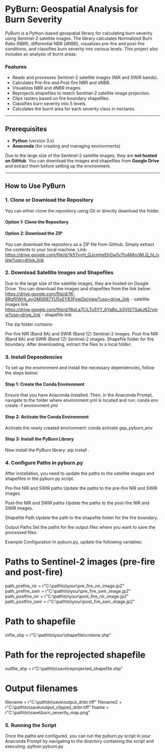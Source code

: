 # PyBurn: Geospatial Analysis for Burn Severity

PyBurn is a Python-based geospatial library for calculating burn severity using Sentinel-2 satellite images. The library calculates Normalized Burn Ratio (NBR), differential NBR (dNBR), visualizes pre-fire and post-fire conditions, and classifies burn severity into various levels. This project also includes an analysis of burnt areas.

### Features
- Reads and processes Sentinel-2 satellite images (NIR and SWIR bands).
- Calculates Pre-fire and Post-fire NBR and dNBR.
- Visualizes NBR and dNBR images.
- Reprojects shapefiles to match Sentinel-2 satellite image projection.
- Clips rasters based on fire boundary shapefiles.
- Classifies burn severity into 5 levels.
- Calculates the burnt area for each severity class in hectares.

---

## Prerequisites

- **Python** (version 3.x)
- **Anaconda** (for creating and managing environments)

Due to the large size of the Sentinel-2 satellite images, they are **not hosted on GitHub**. You can download the images and shapefiles from **Google Drive** and extract them before setting up the environment.

---

## How to Use PyBurn

### 1. Clone or Download the Repository

You can either clone the repository using Git or directly download the folder.

#### Option 1: Clone the Repository
#### Option 2: Download the ZIP
You can download the repository as a ZIP file from GitHub. Simply extract the contents to your local machine.
Link: https://drive.google.com/file/d/1k57vvH_QJcmheEhGw5cTtyAMncWLQ_hL/view?usp=drive_link

### 2. Download Satellite Images and Shapefiles
Due to the large size of the satellite images, they are hosted on Google Drive. You can download the images and shapefiles from the link below:
https://drive.google.com/file/d/1K-8Rgf0WHt_eyOMtW87YU5sEY83FowDe/view?usp=drive_link - satellite images link
https://drive.google.com/file/d/16qLa7CjLTo5YY_6YaBo_b3VtSTSakJ6Z/view?usp=drive_link - shapefile link

The zip folder contains:

Pre-fire NIR (Band 8A) and SWIR (Band 12) Sentinel-2 images.
Post-fire NIR (Band 8A) and SWIR (Band 12) Sentinel-2 images.
Shapefile folder for fire boundary.
After downloading, extract the files to a local folder.

### 3. Install Dependencies
To set up the environment and install the necessary dependencies, follow the steps below:

#### Step 1: Create the Conda Environment
Ensure that you have Anaconda installed. Then, in the Anaconda Prompt, navigate to the folder where environment.yml is located and run:
conda env create -f environment.yml

#### Step 2: Activate the Conda Environment
Activate the newly created environment:
conda activate gsp_pyburn_env

#### Step 3: Install the PyBurn Library
Now install the PyBurn library:
pip install .

### 4. Configure Paths in pyburn.py
After installation, you need to update the paths to the satellite images and shapefiles in the pyburn.py script.

Pre-fire NIR and SWIR paths
Update the paths to the pre-fire NIR and SWIR images.

Post-fire NIR and SWIR paths
Update the paths to the post-fire NIR and SWIR images.

Shapefile Path
Update the path to the shapefile folder for the fire boundary.

Output Paths
Set the paths for the output files where you want to save the processed files.

Example Configuration
In pyburn.py, update the following variables:

# Paths to Sentinel-2 images (pre-fire and post-fire)
path_prefire_nir = r"C:\path\to\your\pre_fire_nir_image.jp2"
path_prefire_swir = r"C:\path\to\your\pre_fire_swir_image.jp2"
path_postfire_nir = r"C:\path\to\your\post_fire_nir_image.jp2"
path_postfire_swir = r"C:\path\to\your\post_fire_swir_image.jp2"

# Path to shapefile
infile_shp = r"C:\path\to\your\shapefile\crotene.shp"

# Path for the reprojected shapefile
outfile_shp = r"C:\path\to\save\reprojected_shapefile.shp"

# Output filenames
filename = r"C:\path\to\save\output_dnbr.tiff"
filename2 = r"C:\path\to\save\output_clipped_dnbr.tiff"
fname = r"C:\path\to\save\burn_severity_map.png"

### 5. Running the Script
Once the paths are configured, you can run the pyburn.py script in your Anaconda Prompt by navigating to the directory containing the script and executing:
python pyburn.py
